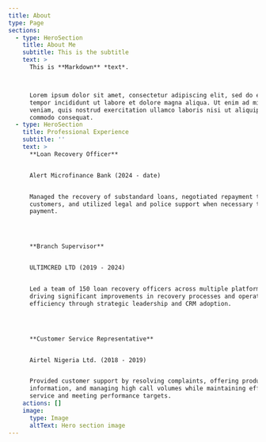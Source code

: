 ```yaml
---
title: About
type: Page
sections:
  - type: HeroSection
    title: About Me
    subtitle: This is the subtitle
    text: >
      This is **Markdown** *text*.



      Lorem ipsum dolor sit amet, consectetur adipiscing elit, sed do eiusmod
      tempor incididunt ut labore et dolore magna aliqua. Ut enim ad minim
      veniam, quis nostrud exercitation ullamco laboris nisi ut aliquip ex ea
      commodo consequat.
  - type: HeroSection
    title: Professional Experience
    subtitle: ''
    text: >
      **Loan Recovery Officer**


      Alert Microfinance Bank (2024 - date)


      Managed the recovery of substandard loans, negotiated repayment terms with
      customers, and utilized legal and police support when necessary to enforce
      payment.




      **Branch Supervisor**


      ULTIMCRED LTD (2019 - 2024)


      Led a team of 150 loan recovery officers across multiple platforms,
      driving significant improvements in recovery processes and operational
      efficiency through strategic leadership and CRM adoption.




      **Customer Service Representative**


      Airtel Nigeria Ltd. (2018 - 2019)


      Provided customer support by resolving complaints, offering product
      information, and managing high call volumes while maintaining efficient
      service and meeting performance targets.
    actions: []
    image:
      type: Image
      altText: Hero section image
---
```

